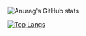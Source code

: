 ![Anurag's GitHub stats](https://github-readme-stats.vercel.app/api?username=Arkokhan21&theme=dark&show_icons=true)

[![Top Langs](https://github-readme-stats.vercel.app/api/top-langs/?username=Arkokhan21&layout=compact)](https://github.com/anuraghazra/github-readme-stats)
